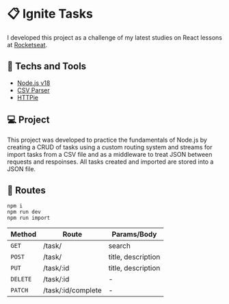 # 📋 Ignite Tasks
I developed this project as a challenge of my latest studies on React lessons at [Rocketseat](https://www.rocketseat.com.br).

## 🚀 Techs and Tools
- [Node.js v18](https://nodejs.org/)
- [CSV Parser](https://csv.js.org/)
- [HTTPie](https://httpie.io/)

## 💻 Project
This project was developed to practice the fundamentals of Node.js by creating a CRUD of tasks using a custom routing system and streams for import tasks from a CSV file and as a middleware to treat JSON between requests and respoinses. All tasks created and imported are stored into a JSON file.

## 🔗 Routes
```shell
npm i
npm run dev
npm run import
```

| Method      | Route               | Params/Body        |
| ----------- | ------------------- | -------------------|
| ``GET``     | /task/              | search             |
| ``POST``    | /task/              | title, description |
| ``PUT``     | /task/:id           | title, description |
| ``DELETE``  | /task/:id           | -                  |
| ``PATCH``   | /task/:id/complete  | -                  |